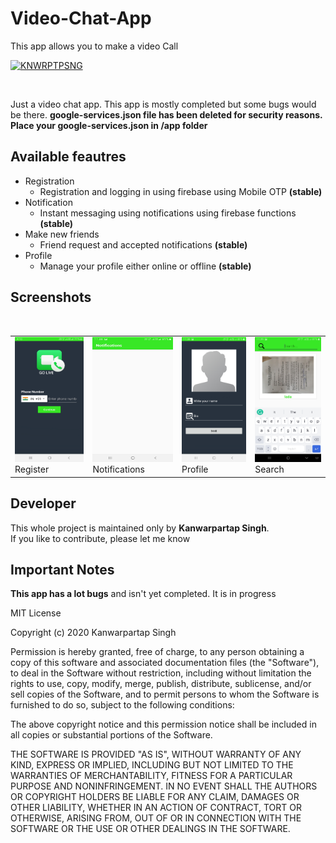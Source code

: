 # Video-Chat-App
This app allows you to make a video Call

[![KNWRPTPSNG](https://forthebadge.com/images/badges/built-by-developers.svg)](https://kanwarpartapsingh.com)

<br>

Just a video chat app. This app is mostly completed but some bugs would be there.
**google-services.json file has been deleted for security reasons. Place your google-services.json in /app folder**

## Available feautres

* Registration
  - Registration and logging in using firebase using Mobile OTP **(stable)**
* Notification
  - Instant messaging using notifications using firebase functions **(stable)**
* Make new friends
  - Friend request and accepted notifications **(stable)**
* Profile
  - Manage your profile either online or offline **(stable)**

## Screenshots

<br/>
<table>
  <tbody>
    <tr>
      <td>
        <img
          src="https://github.com/PartapSBimrah/Video-Chat-App/blob/master/screenshots/login.jpg" style="height:200px; width:200px;"/>
        <br/>
        Register
      </td>
      <td>
        <img
          src="https://github.com/PartapSBimrah/Video-Chat-App/blob/master/screenshots/notification.jpg" style="height:200px; width:200px;"/>
        <br/>
        Notifications
      </td>
      <td>
        <img
          src="https://github.com/PartapSBimrah/Video-Chat-App/blob/master/screenshots/profile.jpg" style="height:200px; width:200px;"/>
        <br/>
        Profile
      </td>
      <td>
        <img
          src="https://github.com/PartapSBimrah/Video-Chat-App/blob/master/screenshots/search.jpg" style="height:200px; width:200px;"/>
        <br/>
        Search
      </td>
    </tr>
  </tbody>
</table>


## Developer

This whole project is maintained only by **Kanwarpartap Singh**.<br>
If you like to contribute, please let me know


## Important Notes
**This app has a lot bugs** and isn't yet completed. It is in progress


MIT License

Copyright (c) 2020 Kanwarpartap Singh

Permission is hereby granted, free of charge, to any person obtaining a copy
of this software and associated documentation files (the "Software"), to deal
in the Software without restriction, including without limitation the rights
to use, copy, modify, merge, publish, distribute, sublicense, and/or sell
copies of the Software, and to permit persons to whom the Software is
furnished to do so, subject to the following conditions:

The above copyright notice and this permission notice shall be included in all
copies or substantial portions of the Software.

THE SOFTWARE IS PROVIDED "AS IS", WITHOUT WARRANTY OF ANY KIND, EXPRESS OR
IMPLIED, INCLUDING BUT NOT LIMITED TO THE WARRANTIES OF MERCHANTABILITY,
FITNESS FOR A PARTICULAR PURPOSE AND NONINFRINGEMENT. IN NO EVENT SHALL THE
AUTHORS OR COPYRIGHT HOLDERS BE LIABLE FOR ANY CLAIM, DAMAGES OR OTHER
LIABILITY, WHETHER IN AN ACTION OF CONTRACT, TORT OR OTHERWISE, ARISING FROM,
OUT OF OR IN CONNECTION WITH THE SOFTWARE OR THE USE OR OTHER DEALINGS IN THE
SOFTWARE.
